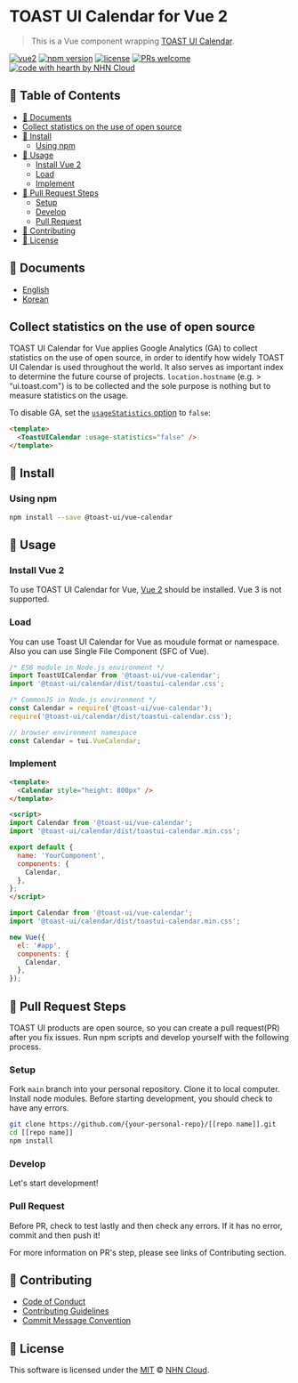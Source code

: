# TOAST UI Calendar for Vue 2

> This is a Vue component wrapping [TOAST UI Calendar](https://github.com/nhn/tui.calendar/blob/vue-calendar@2.1.3/apps/calendar/).

[![vue2](https://img.shields.io/badge/vue-2.x-4fc08d.svg)](https://v2.vuejs.org/)
[![npm version](https://img.shields.io/npm/v/@toast-ui/vue-calendar.svg)](https://www.npmjs.com/package/@toast-ui/vue-calendar)
[![license](https://img.shields.io/github/license/nhn/tui.calendar.svg)](https://github.com/nhn/tui.calendar/blob/master/LICENSE)
[![PRs welcome](https://img.shields.io/badge/PRs-welcome-ff69b4.svg)](https://github.com/nhn/tui.calendar/issues?q=is%3Aissue+is%3Aopen+label%3A%22help+wanted%22)
[![code with hearth by NHN Cloud](https://img.shields.io/badge/%3C%2F%3E%20with%20%E2%99%A5%20by-NHN_Cloud-ff1414.svg)](https://github.com/nhn)

## 🚩 Table of Contents

- [📙 Documents](#-documents)
- [Collect statistics on the use of open source](#collect-statistics-on-the-use-of-open-source)
- [💾 Install](#-install)
  - [Using npm](#using-npm)
- [📅 Usage](#-usage)
  - [Install Vue 2](#install-vue-2)
  - [Load](#load)
  - [Implement](#implement)
- [🔧 Pull Request Steps](#-pull-request-steps)
  - [Setup](#setup)
  - [Develop](#develop)
  - [Pull Request](#pull-request)
- [💬 Contributing](#-contributing)
- [📜 License](#-license)

## 📙 Documents

- [English](https://github.com/nhn/tui.calendar/blob/vue-calendar@2.1.3/apps/vue-calendar/docs/README.md)
- [Korean](https://github.com/nhn/tui.calendar/blob/vue-calendar@2.1.3/apps/vue-calendar/docs/ko/README.md)

## Collect statistics on the use of open source

TOAST UI Calendar for Vue applies Google Analytics (GA) to collect statistics on the use of open source, in order to identify how widely TOAST UI Calendar is used throughout the world. It also serves as important index to determine the future course of projects. `location.hostname` (e.g. > “ui.toast.com") is to be collected and the sole purpose is nothing but to measure statistics on the usage.

To disable GA, set the [`usageStatistics` option](https://github.com/nhn/tui.calendar/blob/vue-calendar@2.1.3/docs/en/apis/options.md#usagestatistics) to `false`:

```html
<template>
  <ToastUICalendar :usage-statistics="false" />
</template>
```

## 💾 Install

### Using npm

```sh
npm install --save @toast-ui/vue-calendar
```

## 📅 Usage

### Install Vue 2

To use TOAST UI Calendar for Vue, [Vue 2](https://v2.vuejs.org/) should be installed. Vue 3 is not supported.

### Load

You can use Toast UI Calendar for Vue as moudule format or namespace. Also you can use Single File Component (SFC of Vue).

```js
/* ES6 module in Node.js environment */
import ToastUICalendar from '@toast-ui/vue-calendar';
import '@toast-ui/calendar/dist/toastui-calendar.css';
```

```js
/* CommonJS in Node.js environment */
const Calendar = require('@toast-ui/vue-calendar');
require('@toast-ui/calendar/dist/toastui-calendar.css');
```

```js
// browser environment namespace
const Calendar = tui.VueCalendar;
```

### Implement

```html
<template>
  <Calendar style="height: 800px" />
</template>

<script>
import Calendar from '@toast-ui/vue-calendar';
import '@toast-ui/calendar/dist/toastui-calendar.min.css';

export default {
  name: 'YourComponent',
  components: {
    Calendar,
  },
};
</script>
```

```js
import Calendar from '@toast-ui/vue-calendar';
import '@toast-ui/calendar/dist/toastui-calendar.min.css';

new Vue({
  el: '#app',
  components: {
    Calendar,
  },
});
```

## 🔧 Pull Request Steps

TOAST UI products are open source, so you can create a pull request(PR) after you fix issues.
Run npm scripts and develop yourself with the following process.

### Setup

Fork `main` branch into your personal repository.
Clone it to local computer. Install node modules.
Before starting development, you should check to have any errors.

``` sh
git clone https://github.com/{your-personal-repo}/[[repo name]].git
cd [[repo name]]
npm install
```

### Develop

Let's start development!

### Pull Request

Before PR, check to test lastly and then check any errors.
If it has no error, commit and then push it!

For more information on PR's step, please see links of Contributing section.

## 💬 Contributing

- [Code of Conduct](https://github.com/nhn/tui.calendar/blob/vue-calendar@2.1.3/CODE_OF_CONDUCT.md)
- [Contributing Guidelines](https://github.com/nhn/tui.calendar/blob/vue-calendar@2.1.3/CONTRIBUTING.md)
- [Commit Message Convention](https://github.com/nhn/tui.calendar/blob/vue-calendar@2.1.3/docs/COMMIT_MESSAGE_CONVENTION.md)

## 📜 License

This software is licensed under the [MIT](https://github.com/nhn/tui.calendar/blob/vue-calendar@2.1.3/LICENSE) © [NHN Cloud](https://github.com/nhn).
